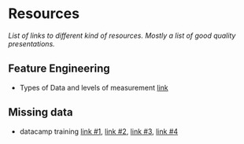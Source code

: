 # Resources
*List of links to different kind of resources. Mostly a list of good quality presentations.*

## Feature Engineering
- Types of Data and levels of measurement [link](https://homepage.stat.uiowa.edu/~rdecook/stat1010/notes/Section_2.1_2.2_data_types_and_errors.pdf)

## Missing data
- datacamp training [link #1](https://projector-video-pdf-converter.datacamp.com/17404/chapter1.pdf), [link #2](https://projector-video-pdf-converter.datacamp.com/17404/chapter2.pdf), [link #3](https://projector-video-pdf-converter.datacamp.com/17404/chapter3.pdf), [link #4](https://projector-video-pdf-converter.datacamp.com/17404/chapter4.pdf)
